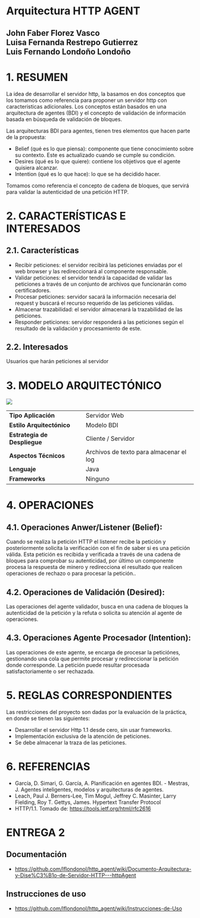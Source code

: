 # Arquitectura HTTP AGENT
John Faber Florez Vasco <br/>
Luisa Fernanda Restrepo Gutierrez <br/>
Luis Fernando Londoño Londoño <br/>
-----------------------------------------------------------------------------------------------------------------------------

# 1. RESUMEN

La idea de desarrollar el servidor http, la basamos en dos conceptos que los tomamos como referencia para proponer un servidor http con caracteristicas adicionales. Los conceptos están basados en una arquitectura de agentes (BDI) y el concepto de validación de información basada en búsqueda de validación de bloques.

Las arquitecturas BDI para agentes, tienen tres elementos que hacen parte de la propuesta:
  - Belief (qué es lo que piensa): componente que tiene conocimiento sobre su contexto. Este es actualizado cuando se cumple su condición.
  - Desires (qué es lo que quiere): contiene los objetivos que el agente quisiera alcanzar.
  - Intention (qué es lo que hace): lo que se ha decidido hacer.
  
Tomamos como referencia el concepto de cadena de bloques, que servirá para validar la autenticidad de una petición HTTP.

# 2. CARACTERÍSTICAS E INTERESADOS
## 2.1. Características
- Recibir peticiones: el servidor recibirá las peticiones enviadas por el web browser y las redireccionará al componente responsable.
- Validar peticiones: el servidor tendrá la capacidad de validar las peticiones a través de un conjunto de archivos que funcionarán como certificadores.
- Procesar peticiones: servidor sacará la información necesaria del request y buscará el recurso requerido de las peticiones válidas.
- Almacenar trazabilidad: el servidor almacenará la trazabilidad de las peticiones.
- Responder peticiones: servidor responderá a las peticiones según el resultado de la validación y procesamiento de este.

## 2.2. Interesados
Usuarios que harán peticiones al servidor

# 3. MODELO ARQUITECTÓNICO

<img src="https://s3.us-east-2.amazonaws.com/eafitrequisitos/Http+Agent+Architecture.png" />

<table align="center">
  <tr> 
    <td> <strong> Tipo Aplicación</strong> </td>
    <td> Servidor Web  </td>
  </tr>
  <tr> 
    <td> <strong> Estilo Arquitectónico </strong> </td>
    <td> Modelo BDI </td>
  </tr>  
  <tr> 
    <td> <strong> Estrategia de Despliegue </strong> </td>
    <td> Cliente / Servidor  </td>
  </tr>  
  <tr> 
    <td> <strong> Aspectos Técnicos </strong> </td>
    <td> Archivos de texto para almacenar el log  </td>
  </tr>  
  <tr> 
    <td> <strong> Lenguaje </strong> </td>
    <td> Java  </td>
  </tr>  
  <tr> 
    <td> <strong> Frameworks </strong> </td>
    <td> Ninguno  </td>
  </tr>  
</table>

# 4. OPERACIONES

## 4.1.  Operaciones Anwer/Listener (Belief):

Cuando se realiza la petición HTTP el listener recibe la petición y  posteriormente solicita la verificación con el fin de saber si es una petición válida. Esta petición es recibida y verificada a través de una cadena de bloques para comprobar su autenticidad,  por último un componente procesa la respuesta de minero y redirecciona el resultado que realicen operaciones de rechazo o para procesar la petición..

## 4.2. Operaciones de Validación (Desired):

Las operaciones del agente validador, busca en una cadena de bloques la autenticidad de la petición y la refuta o solicita su atención al agente de operaciones.

## 4.3. Operaciones Agente Procesador (Intention):

Las operaciones de este agente, se encarga de procesar la peticiónes, gestionando una cola que permite procesar y redireccionar la petición donde corresponde. La petición puede resultar procesada satisfactoriamente o ser rechazada.

# 5. REGLAS CORRESPONDIENTES
Las restricciones del proyecto son dadas por la evaluación de la práctica, en donde se tienen las siguientes:
- Desarrollar el servidor Http 1.1 desde cero, sin usar frameworks.
- Implementación exclusiva de la atención de peticiones.
- Se debe almacenar la traza de las peticiones.

# 6. REFERENCIAS
- García, D. Simari, G. García, A. Planificación en agentes BDI. - Mestras, J. Agentes inteligentes, modelos y arquitecturas de agentes.  
- Leach, Paul J. Berners-Lee, Tim Mogul, Jeffrey C. Masinter, Larry Fielding, Roy T. Gettys, James. Hypertext Transfer Protocol 
- HTTP/1.1. Tomado de: https://tools.ietf.org/html/rfc2616

# ENTREGA 2
## Documentación
- https://github.com/lflondonol/http_agent/wiki/Documento-Arquitectura-y-Dise%C3%B1o-de-Servidor-HTTP---httpAgent
## Instrucciones de uso
- https://github.com/lflondonol/http_agent/wiki/Instrucciones-de-Uso

